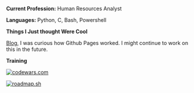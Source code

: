 **Current Profession:** Human Resources Analyst

**Languages:** Python, C, Bash, Powershell

**Things I Just thought Were Cool**

[Blog](https://wblake95.github.io/), I was curious how Github Pages worked. I might continue to work on this in the future.

**Training**

[![codewars.com](https://www.codewars.com/users/Wblake95/badges/large)](https://www.codewars.com/users/Wblake95/stats)

[![roadmap.sh](https://roadmap.sh/card/tall/64dda5c0095da82caf9ef761?variant=dark)](https://roadmap.sh/u/wesblake)
